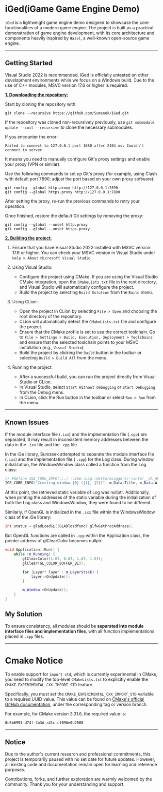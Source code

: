 # iGed(iGame Game Engine Demo)

``iGed`` is a lightweight game engine demo designed to showcase the core functionalities of a modern game engine. The
project is built as a practical demonstration of game engine development, with its core architecture and components
heavily inspired by ``Hazel``, a well-known open-source game engine.

---

## Getting Started

Visual Studio 2022 is recommended. iGed is officially untested on other development environments while we focus on a
Windows build. Due to the use of C++ modules, MSVC version 17.6 or higher is required.

<ins>**1. Downloading the repository:**</ins>

Start by cloning the repository with:

```git
git clone --recursive https://github.com/Sumzeek/iGed.git
```

If the repository was cloned non-recursively previously, use ``git submodule update --init --recursive`` to clone the
necessary submodules.

If you encounter the error:

```pgsql
Failed to connect to 127.0.0.1 port 1080 after 2104 ms: Couldn't connect to server
```

It means you need to manually configure Git's proxy settings and enable your proxy (VPN or similar).

Use the following commands to set up Git's proxy (for example, using Clash with default port 7890; adjust the port based
on your own proxy software):

```git
git config --global http.proxy http://127.0.0.1:7890
git config --global https.proxy http://127.0.0.1:7890
```

After setting the proxy, re-run the previous commands to retry your operation.

Once finished, restore the default Git settings by removing the proxy:

```git
git config --global --unset http.proxy
git config --global --unset https.proxy
```

<ins>**2. Building the project:**</ins>

1. Ensure that you have Visual Studio 2022 installed with MSVC version 17.6 or higher. You can check your MSVC version
   in Visual Studio under ``Help > About Microsoft Visual Studio``.

2. Using Visual Studio:
    - Configure the project using CMake. If you are using the Visual Studio CMake integration, open the
      ``CMakeLists.txt`` file in the root directory, and Visual Studio will automatically configure the project.
    - Build the project by selecting ``Build Solution`` from the ``Build`` menu.

3. Using CLion:
    - Open the project in CLion by selecting ``File > Open`` and choosing the root directory of the repository.
    - CLion will automatically detect the ``CMakeLists.txt`` file and configure the project.
    - Ensure that the CMake profile is set to use the correct toolchain. Go to
      ``File > Settings > Build, Execution, Deployment > Toolchains`` and ensure that the selected toolchain points to
      your MSVC installation (e.g., ``Visual Studio``).
    - Build the project by clicking the ``Build`` button in the toolbar or selecting ``Build > Build All`` from the
      menu.

4. Running the project:
    - After a successful build, you can run the project directly from Visual Studio or CLion.
    - In Visual Studio, select ``Start Without Debugging`` or ``Start Debugging`` from the Debug menu.
    - In CLion, click the Run button in the toolbar or select ``Run > Run`` from the menu.

---

## Known Issues

If the module interface file (``.ixx``) and the implementation file (``.cpp``) are separated, it may result in
inconsistent memory addresses between the data in the ``.ixx`` file and the ``.cpp`` file.

In the iGe library, Sumzeek attempted to separate the module interface file (``.ixx``) and the implementation file (
``.cpp``) for the Log class. During window initialization, the WindowsWindow class called a function from the Log class:

```cpp
// #define IGE_CORE_INFO(...) ::iGe::Log::GetCoreLogger()->info(__VA_ARGS__)  
IGE_CORE_INFO("Creating window {0} ({1}, {2})", m_Data.Title, m_Data.Width, m_Data.Height);
```

At this point, the retrieved static variable of Log was nullptr. Additionally, when printing the addresses of the static
variable during the initialization of both the Log class and WindowsWindow, they were found to be different.

Similarly, if OpenGL is initialized in the ``.ixx`` file within the WindowsWindow class of the iGe library:

```cpp
int status = gladLoadGL((GLADloadfunc) glfwGetProcAddress);  
```

But OpenGL functions are called in ``.cpp`` within the Application class, the pointer address of glClearColor becomes
nullptr:

```cpp
void Application::Run() {  
    while (m_Running) {  
        glClearColor(1.0f, 0.0f, 1.0f, 1.0f);  
        glClear(GL_COLOR_BUFFER_BIT);  

        for (Layer* layer : m_LayerStack) {  
            layer->OnUpdate();  
        }  

        m_Window->OnUpdate();  
    }  
}
```

## My Solution

To ensure consistency, all modules should be **separated into module interface files and implementation files**, with
all function implementations placed in ``.cpp`` files.

---

# Cmake Notice

To enable support for ``import std``, which is currently experimental in CMake, you need to modify the top-level
``CMakeLists.txt`` to explicitly enable the ``CMAKE_EXPERIMENTAL_CXX_IMPORT_STD`` feature.

Specifically, you must set the ``CMAKE_EXPERIMENTAL_CXX_IMPORT_STD`` variable to a required UUID value. This value can
be found
on [CMake's official GitHub documentation](https://github.com/Kitware/CMake/blob/master/Help/dev/experimental.rst),
under the corresponding tag or version branch.

For example, for CMake version 3.31.6, the required value is:

```aiignore
0e5b6991-d74f-4b3d-a41c-cf096e0b2508
```

---

## Notice

Due to the author's current research and professional commitments, this project is temporarily paused with no set date
for future updates. However, all existing code and documentation remain open for learning and reference purposes.

Contributions, forks, and further exploration are warmly welcomed by the community. Thank you for your understanding and
support.
